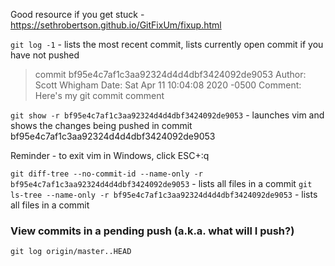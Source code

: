 Good resource if you get stuck - https://sethrobertson.github.io/GitFixUm/fixup.html

`git log -1` - lists the most recent commit, lists currently open commit if you have not pushed

> commit bf95e4c7af1c3aa92324d4d4dbf3424092de9053
> Author: Scott Whigham 
> Date:   Sat Apr 11 10:04:08 2020 -0500
> Comment: Here's my git commit comment

`git show -r bf95e4c7af1c3aa92324d4d4dbf3424092de9053` - launches vim and shows the changes being pushed in commit bf95e4c7af1c3aa92324d4d4dbf3424092de9053

Reminder - to exit vim in Windows, click ESC+:q

`git diff-tree --no-commit-id --name-only -r bf95e4c7af1c3aa92324d4d4dbf3424092de9053` - lists all files in a commit
`git ls-tree --name-only -r bf95e4c7af1c3aa92324d4d4dbf3424092de9053` - lists all files in a commit

### View commits in a pending push (a.k.a. what will I push?)
`git log origin/master..HEAD`

